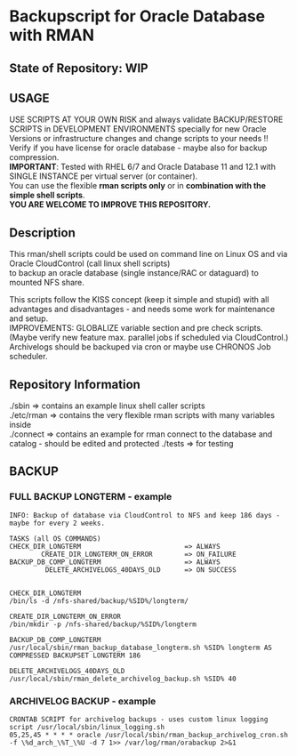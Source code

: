 # Backupscript for Oracle Database with RMAN

## State of Repository: WIP

## USAGE
USE SCRIPTS AT YOUR OWN RISK and always validate BACKUP/RESTORE SCRIPTS in DEVELOPMENT ENVIRONMENTS specially for new Oracle Versions or infrastructure changes and change scripts to your needs !! Verify if you have license for oracle database - maybe also for backup compression.  
**IMPORTANT**: Tested with RHEL 6/7 and Oracle Database 11 and 12.1 with SINGLE INSTANCE per virtual server (or container).  
You can use the flexible **rman scripts only** or in **combination with the simple shell scripts**.  
**YOU ARE WELCOME TO IMPROVE THIS REPOSITORY.**  

## Description
This rman/shell scripts could be used on command line on Linux OS and via Oracle CloudControl (call linux shell scripts)  
to backup an oracle database (single instance/RAC or dataguard) to mounted NFS share.  

This scripts follow the KISS concept (keep it simple and stupid) with all advantages and disadvantages - and needs some
work for maintenance and setup.  
IMPROVEMENTS: GLOBALIZE variable section and pre check scripts.     
(Maybe verify new feature max. parallel jobs if scheduled via CloudControl.)  
Archivelogs should be backuped via cron or maybe use CHRONOS Job scheduler.  

## Repository Information
./sbin      => contains an example linux shell caller scripts  
./etc/rman  => contains the very flexible rman scripts with many variables inside  
./connect   => contains an example for rman connect to the database and catalog - should be edited and protected
./tests     => for testing

## BACKUP

### FULL BACKUP LONGTERM - example
```
INFO: Backup of database via CloudControl to NFS and keep 186 days - maybe for every 2 weeks.

TASKS (all OS COMMANDS)
CHECK_DIR_LONGTERM                          => ALWAYS
    	CREATE_DIR_LONGTERM_ON_ERROR        => ON_FAILURE
BACKUP_DB_COMP_LONGTERM                     => ALWAYS
         DELETE_ARCHIVELOGS_40DAYS_OLD      => ON SUCCESS
         

CHECK_DIR_LONGTERM 
/bin/ls -d /nfs-shared/backup/%SID%/longterm/   

CREATE_DIR_LONGTERM_ON_ERROR
/bin/mkdir -p /nfs-shared/backup/%SID%/longterm

BACKUP_DB_COMP_LONGTERM
/usr/local/sbin/rman_backup_database_longterm.sh %SID% longterm AS COMPRESSED BACKUPSET LONGTERM 186

DELETE_ARCHIVELOGS_40DAYS_OLD
/usr/local/sbin/rman_delete_archivelog_backup.sh %SID% 40
```

### ARCHIVELOG BACKUP - example
```
CRONTAB SCRIPT for archivelog backups - uses custom linux logging script /usr/local/sbin/linux_logging.sh
05,25,45 * * * * oracle /usr/local/sbin/rman_backup_archivelog_cron.sh -f \%d_arch_\%T_\%U -d 7 1>> /var/log/rman/orabackup 2>&1
```
